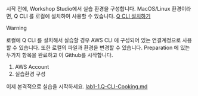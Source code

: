 시작 전에, Workshop Studio에서 실습 환경을 구성합니다. MacOS/Linux 환경이라면, Q CLI 를 로컬에 설치하여 사용할 수 있습니다. 
[Q CLI 설치하기](https://docs.aws.amazon.com/amazonq/latest/qdeveloper-ug/command-line-installing.html) 
> [!WARNING]
> 로컬에 Q CLI 를 설치해서 실습할 경우 AWS CLI 에 구성되어 있는 연결계정으로 사용할 수 있습니다. 또한 로컬의 파일과 환경을 변경할 수 있습니다.
Preparation 에 있는 두가지 항목을 완료하고 이 Github를 시작합니다.
  1. AWS Account
  2. 실습환경 구성

이제 본격적으로 실습을 시작하세요. [lab1-1.Q-CLI-Cooking.md](https://github.com/noenemy/q-cli-mcp/blob/main/01.q-cli-with-mcp/lab1-1.Q-CLI-Cooking.md)

